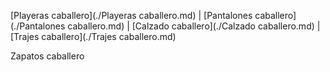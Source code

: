 [Playeras caballero](./Playeras caballero.md) | [Pantalones caballero](./Pantalones caballero.md) | [Calzado caballero](./Calzado caballero.md) | [Trajes caballero](./Trajes  caballero.md)


Zapatos caballero
